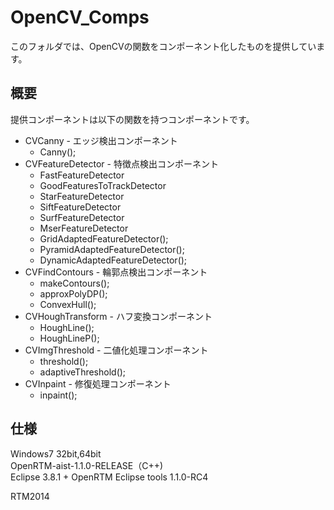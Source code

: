 OpenCV_Comps
=================
このフォルダでは、OpenCVの関数をコンポーネント化したものを提供しています。 


概要
--------
提供コンポーネントは以下の関数を持つコンポーネントです。
* CVCanny - エッジ検出コンポーネント
   * Canny();
* CVFeatureDetector - 特徴点検出コンポーネント
   * FastFeatureDetector
   * GoodFeaturesToTrackDetector
   * StarFeatureDetector
   * SiftFeatureDetector
   * SurfFeatureDetector
   * MserFeatureDetector
   * GridAdaptedFeatureDetector();
   * PyramidAdaptedFeatureDetector();
   * DynamicAdaptedFeatureDetector();
* CVFindContours - 輪郭点検出コンポーネント
   * makeContours();
   * approxPolyDP();
   * ConvexHull();
* CVHoughTransform - ハフ変換コンポーネント
   * HoughLine();
   * HoughLineP();
* CVImgThreshold - 二値化処理コンポーネント
   * threshold();
   * adaptiveThreshold();
* CVInpaint - 修復処理コンポーネント
   * inpaint();


仕様
--------
Windows7 32bit,64bit  
OpenRTM-aist-1.1.0-RELEASE（C++)  
Eclipse 3.8.1 + OpenRTM Eclipse tools 1.1.0-RC4


RTM2014
